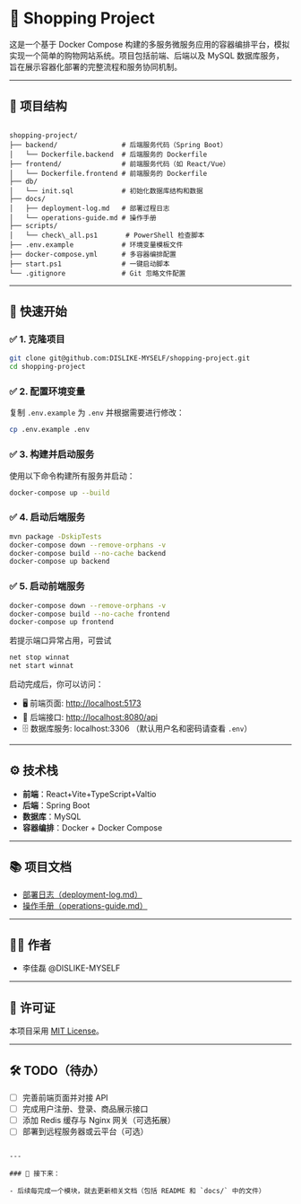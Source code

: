 # 🛒 Shopping Project

这是一个基于 Docker Compose 构建的多服务微服务应用的容器编排平台，模拟实现一个简单的购物网站系统。项目包括前端、后端以及 MySQL 数据库服务，旨在展示容器化部署的完整流程和服务协同机制。

---

## 📁 项目结构

```

shopping-project/
├── backend/                # 后端服务代码（Spring Boot）
│   └── Dockerfile.backend  # 后端服务的 Dockerfile
├── frontend/               # 前端服务代码（如 React/Vue）
│   └── Dockerfile.frontend # 前端服务的 Dockerfile
├── db/
│   └── init.sql            # 初始化数据库结构和数据
├── docs/
│   ├── deployment-log.md   # 部署过程日志
│   └── operations-guide.md # 操作手册
├── scripts/
│   └── check\_all.ps1       # PowerShell 检查脚本
├── .env.example            # 环境变量模板文件
├── docker-compose.yml      # 多容器编排配置
├── start.ps1               # 一键启动脚本
└── .gitignore              # Git 忽略文件配置

```

---

## 🚀 快速开始

### ✅ 1. 克隆项目

```bash
git clone git@github.com:DISLIKE-MYSELF/shopping-project.git
cd shopping-project
```

### ✅ 2. 配置环境变量

复制 `.env.example` 为 `.env` 并根据需要进行修改：

```bash
cp .env.example .env
```

### ✅ 3. 构建并启动服务

使用以下命令构建所有服务并启动：

```bash
docker-compose up --build
```

### ✅ 4. 启动后端服务

```bash
mvn package -DskipTests
docker-compose down --remove-orphans -v
docker-compose build --no-cache backend
docker-compose up backend
```

### ✅ 5. 启动前端服务

```bash
docker-compose down --remove-orphans -v
docker-compose build --no-cache frontend
docker-compose up frontend
```

若提示端口异常占用，可尝试

```bash
net stop winnat
net start winnat
```

启动完成后，你可以访问：

- 🖥️ 前端页面: [http://localhost:5173](http://localhost:5173)
- 🔌 后端接口: [http://localhost:8080/api](http://localhost:8080/api)
- 🗄️ 数据库服务: localhost:3306 （默认用户名和密码请查看 `.env`）

---

## ⚙️ 技术栈

- **前端**：React+Vite+TypeScript+Valtio
- **后端**：Spring Boot
- **数据库**：MySQL
- **容器编排**：Docker + Docker Compose

---

## 📚 项目文档

- [部署日志（deployment-log.md）](./docs/deployment-log.md)
- [操作手册（operations-guide.md）](./docs/operations-guide.md)

---

## 👨‍💻 作者

- 李佳磊 @DISLIKE-MYSELF

---

## 🪪 许可证

本项目采用 [MIT License](LICENSE)。

---

## 🛠️ TODO（待办）

- [ ] 完善前端页面并对接 API
- [ ] 完成用户注册、登录、商品展示接口
- [ ] 添加 Redis 缓存与 Nginx 网关（可选拓展）
- [ ] 部署到远程服务器或云平台（可选）

```

---

### 📌 接下来：

- 后续每完成一个模块，就去更新相关文档（包括 README 和 `docs/` 中的文件）

```

```

```
